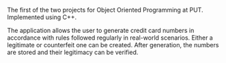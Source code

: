 The first of the two projects for Object Oriented Programming at PUT.
Implemented using C++.

The application allows the user to generate credit card numbers in accordance with rules followed regularly in real-world scenarios.
Either a legitimate or counterfeit one can be created.
After generation, the numbers are stored and their legitimacy can be verified.
